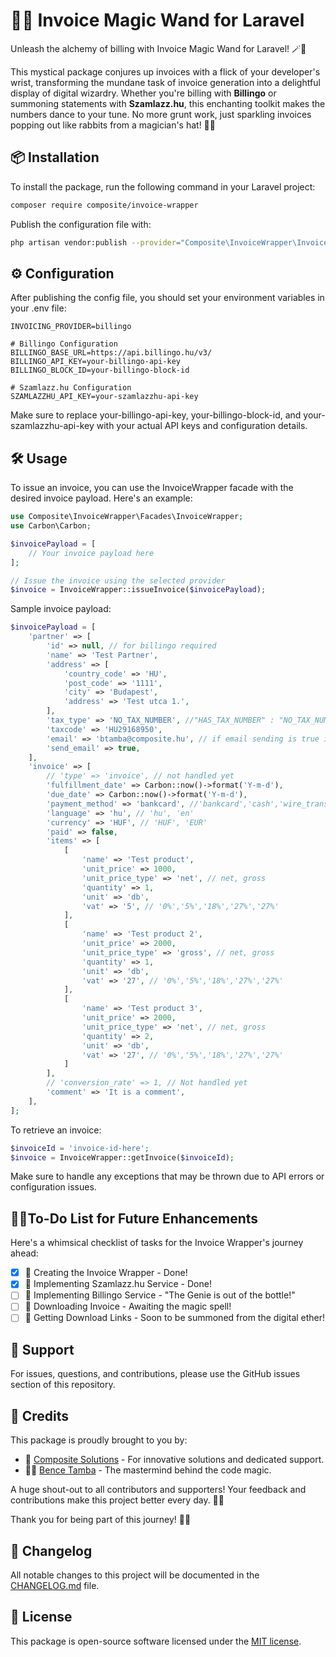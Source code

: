 # 🧾✨ Invoice Magic Wand for Laravel

Unleash the alchemy of billing with Invoice Magic Wand for Laravel! 🪄📜

This mystical package conjures up invoices with a flick of your developer's wrist, transforming the mundane task of invoice generation into a delightful display of digital wizardry. Whether you're billing with **Billingo** or summoning statements with **Szamlazz.hu**, this enchanting toolkit makes the numbers dance to your tune. No more grunt work, just sparkling invoices popping out like rabbits from a magician's hat! 🐇💫

## 📦 Installation

To install the package, run the following command in your Laravel project:

```bash
composer require composite/invoice-wrapper
```
Publish the configuration file with:

```bash
php artisan vendor:publish --provider="Composite\InvoiceWrapper\InvoiceWrapperServiceProvider"
```

## ⚙️ Configuration
After publishing the config file, you should set your environment variables in your .env file:
```dotenv
INVOICING_PROVIDER=billingo

# Billingo Configuration
BILLINGO_BASE_URL=https://api.billingo.hu/v3/
BILLINGO_API_KEY=your-billingo-api-key
BILLINGO_BLOCK_ID=your-billingo-block-id

# Szamlazz.hu Configuration
SZAMLAZZHU_API_KEY=your-szamlazzhu-api-key
```
Make sure to replace your-billingo-api-key, your-billingo-block-id, and your-szamlazzhu-api-key with your actual API keys and configuration details.

## 🛠 Usage
To issue an invoice, you can use the InvoiceWrapper facade with the desired invoice payload. Here's an example:

```php
use Composite\InvoiceWrapper\Facades\InvoiceWrapper;
use Carbon\Carbon;

$invoicePayload = [
    // Your invoice payload here
];

// Issue the invoice using the selected provider
$invoice = InvoiceWrapper::issueInvoice($invoicePayload);
```

Sample invoice payload:

```php
$invoicePayload = [
    'partner' => [
        'id' => null, // for billingo required
        'name' => 'Test Partner',
        'address' => [
            'country_code' => 'HU',
            'post_code' => '1111',
            'city' => 'Budapest',
            'address' => 'Test utca 1.',
        ],
        'tax_type' => 'NO_TAX_NUMBER', //"HAS_TAX_NUMBER" : "NO_TAX_NUMBER",
        'taxcode' => 'HU29168950',
        'email' => 'btamba@composite.hu', // if email sending is true it is required
        'send_email' => true,
    ],
    'invoice' => [
        // 'type' => 'invoice', // not handled yet
        'fulfillment_date' => Carbon::now()->format('Y-m-d'),
        'due_date' => Carbon::now()->format('Y-m-d'),
        'payment_method' => 'bankcard', //'bankcard','cash','wire_transfer','cash_on_delivery','paypal','szep_card',
        'language' => 'hu', // 'hu', 'en'
        'currency' => 'HUF', // 'HUF', 'EUR'
        'paid' => false,
        'items' => [
            [
                'name' => 'Test product',
                'unit_price' => 1000,
                'unit_price_type' => 'net', // net, gross
                'quantity' => 1,
                'unit' => 'db',
                'vat' => '5', // '0%','5%','18%','27%','27%'
            ],
            [
                'name' => 'Test product 2',
                'unit_price' => 2000,
                'unit_price_type' => 'gross', // net, gross
                'quantity' => 1,
                'unit' => 'db',
                'vat' => '27', // '0%','5%','18%','27%','27%'
            ],
            [
                'name' => 'Test product 3',
                'unit_price' => 2000,
                'unit_price_type' => 'net', // net, gross
                'quantity' => 2,
                'unit' => 'db',
                'vat' => '27', // '0%','5%','18%','27%','27%'
            ]
        ],
        // 'conversion_rate' => 1, // Not handled yet
        'comment' => 'It is a comment',
    ],
];
```

To retrieve an invoice:

```php
$invoiceId = 'invoice-id-here';
$invoice = InvoiceWrapper::getInvoice($invoiceId);
```

Make sure to handle any exceptions that may be thrown due to API errors or configuration issues.

## 📝✨To-Do List for Future Enhancements
Here's a whimsical checklist of tasks for the Invoice Wrapper's journey ahead:

- [x] 🧙‍️ Creating the Invoice Wrapper - Done!
- [x] 🧞‍ Implementing Szamlazz.hu Service - Done!
- [ ] 🧞‍ Implementing Billingo Service - "The Genie is out of the bottle!"
- [ ] 📩 Downloading Invoice - Awaiting the magic spell!
- [ ] 🔗 Getting Download Links - Soon to be summoned from the digital ether!

## 🤝 Support
For issues, questions, and contributions, please use the GitHub issues section of this repository.

## 🌟 Credits
This package is proudly brought to you by:

- 🏢 [Composite Solutions](https://github.com/Composite-Solutions) - For innovative solutions and dedicated support.
- 👨‍💻 [Bence Tamba](https://github.com/tambabence) - The mastermind behind the code magic.

A huge shout-out to all contributors and supporters! Your feedback and contributions make this project better every day. 🚀🙌

Thank you for being part of this journey! 🎉👏

## 📜 Changelog
All notable changes to this project will be documented in the [CHANGELOG.md](CHANGELOG.md) file.

## 📜 License
This package is open-source software licensed under the [MIT license](https://opensource.org/licenses/MIT).
